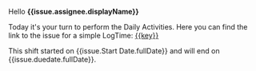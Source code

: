Hello **{{issue.assignee.displayName}}**

Today it's your turn to perform the Daily Activities.
Here you can find the link to the issue for a simple LogTime: [{{key}}]({{url}})

This shift started on {{issue.Start Date.fullDate}} and will end on {{issue.duedate.fullDate}}.